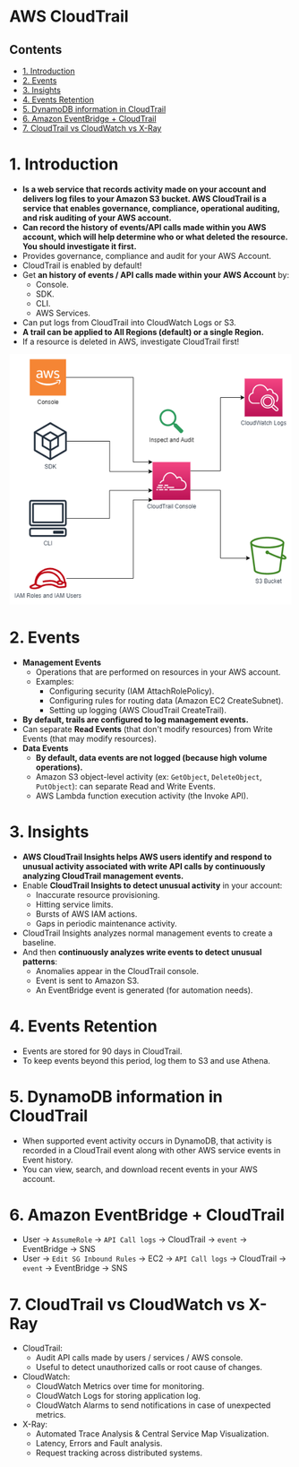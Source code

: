 # AWS CloudTrail<!-- omit in toc -->

## Contents <!-- omit in toc -->

- [1. Introduction](#1-introduction)
- [2. Events](#2-events)
- [3. Insights](#3-insights)
- [4. Events Retention](#4-events-retention)
- [5. DynamoDB information in CloudTrail](#5-dynamodb-information-in-cloudtrail)
- [6. Amazon EventBridge + CloudTrail](#6-amazon-eventbridge--cloudtrail)
- [7. CloudTrail vs CloudWatch vs X-Ray](#7-cloudtrail-vs-cloudwatch-vs-x-ray)

# 1. Introduction

- **Is a web service that records activity made on your account and delivers log files to your Amazon S3 bucket. AWS CloudTrail is a service that enables governance, compliance, operational auditing, and risk auditing of your AWS account.**
- **Can record the history of events/API calls made within you AWS account, which will help determine who or what deleted the resource. You should investigate it first.**
- Provides governance, compliance and audit for your AWS Account.
- CloudTrail is enabled by default!
- Get **an history of events / API calls made within your AWS Account** by:
  - Console.
  - SDK.
  - CLI.
  - AWS Services.
- Can put logs from CloudTrail into CloudWatch Logs or S3.
- **A trail can be applied to All Regions (default) or a single Region.**
- If a resource is deleted in AWS, investigate CloudTrail first!

![AWS CloudTrail diagram](/Images/AWSCloudTrailDiagram.png)

# 2. Events

- **Management Events**
  - Operations that are performed on resources in your AWS account.
  - Examples:
    - Configuring security (IAM AttachRolePolicy).
    - Configuring rules for routing data (Amazon EC2 CreateSubnet).
    - Setting up logging (AWS CloudTrail CreateTrail).
- **By default, trails are configured to log management events.**
- Can separate **Read Events** (that don't modify resources) from Write Events (that may modify resources).
- **Data Events**
  - **By default, data events are not logged (because high volume operations).**
  - Amazon S3 object-level activity (ex: `GetObject`, `DeleteObject`, `PutObject`): can separate Read and Write Events.
  - AWS Lambda function execution activity (the Invoke API).

# 3. Insights

- **AWS CloudTrail Insights helps AWS users identify and respond to unusual activity associated with write API calls by continuously analyzing CloudTrail management events.**
- Enable **CloudTrail Insights to detect unusual activity** in your account:
  - Inaccurate resource provisioning.
  - Hitting service limits.
  - Bursts of AWS IAM actions.
  - Gaps in periodic maintenance activity.
- CloudTrail Insights analyzes normal management events to create a baseline.
- And then **continuously analyzes write events to detect unusual patterns**:
  - Anomalies appear in the CloudTrail console.
  - Event is sent to Amazon S3.
  - An EventBridge event is generated (for automation needs).

# 4. Events Retention

- Events are stored for 90 days in CloudTrail.
- To keep events beyond this period, log them to S3 and use Athena.

# 5. DynamoDB information in CloudTrail

- When supported event activity occurs in DynamoDB, that activity is recorded in a CloudTrail event along with other AWS service events in Event history.
- You can view, search, and download recent events in your AWS account.

# 6. Amazon EventBridge + CloudTrail

- User -> `AssumeRole` -> `API Call logs` -> CloudTrail -> `event` -> EventBridge -> SNS
- User -> `Edit SG Inbound Rules` -> EC2 -> `API Call logs` -> CloudTrail -> `event` -> EventBridge -> SNS

# 7. CloudTrail vs CloudWatch vs X-Ray

- CloudTrail:
  - Audit API calls made by users / services / AWS console.
  - Useful to detect unauthorized calls or root cause of changes.
- CloudWatch:
  - CloudWatch Metrics over time for monitoring.
  - CloudWatch Logs for storing application log.
  - CloudWatch Alarms to send notifications in case of unexpected metrics.
- X-Ray:
  - Automated Trace Analysis & Central Service Map Visualization.
  - Latency, Errors and Fault analysis.
  - Request tracking across distributed systems.
